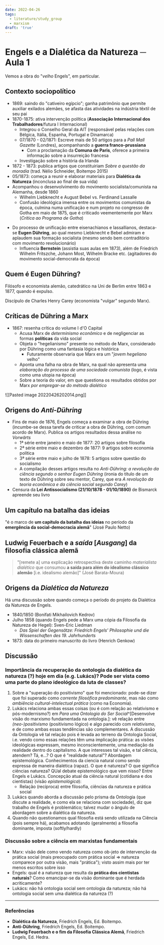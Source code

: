 ```yaml
---
date: 2022-04-26
tags:
  - literature/study_group
  - marxism
draft: 'true'
---
```

# Engels e a Dialética da Natureza ─ Aula 1
Vemos a obra do "*velho* Engels", em particular.

## Contexto sociopolítico
- 1869: saindo do "cativeiro egípcio"; ganha patrimônio que permite auxiliar exilados alemães, se afasta das atividades na indústria têxtil de seu pai
- 1870-1875: ativa intervenção política (**Associação Internacional dos Trabalhadores**/futura I Internacional)
	- Integrou o Conselho Geral da AIT (responsável pelas relações com Bélgica, Itália, Espanha, Portugal e Dinamarca)
	- 07/1870 - 02/1871: Escreve mais de 50 artigos para a *Pall Mall Gazette* (Londres), acompanhando a **guerra franco-prussiana**
		- Com a proclamação da **Comuna de Paris**, oferece a primeira informação sobre a insurreição francesa
	- Investigação sobre a história da Irlanda
- 1872 - 1873: publica artigos que constituiriam *Sobre a questão da moradia* (trad. Nélio Schneider, Boitempo 2015)
- 05/1873: começa a reunir e elaborar materiais para **Dialética da Natureza** (inconclusa ao final de sua vida)
- Acompanhou o desenvolvimento do movimento socialista/comunista na Alemanha, desde 1860
	- Wilhelm Liebknecht e August Bebel vs. Ferdinand Lassalle
	- Confusão ideológica imensa entre os movimentos comunistas da época, culmina numa unificação e num projeto no congresso de Gotha em maio de 1875, que é criticado veementemente por Marx (*Crítica ao Programa de Gotha*)

* Do processo de unificação entre eisenachianos e lassallianos, destaca-se **Eugen Dühring**, ao qual mesmo Liebknecht e Bebel admiram e aplaudem sua formação socialista (mesmo sendo bem contraditório com movimento revolucionário)
	* Influencia **Bernstein** (assistia suas aulas em 1873), além de Friedrich Wilhelm Fritszche, Johann Most, Wilhelm Bracke etc. (agitadores do movimento social-democrata da época)

## Quem é Eugen Dühring?
Filósofo e economista alemão, catedrático na Uni de Berlim entre 1863 e 1877, quando é expulso.

Discípulo de Charles Henry Carey (economista "vulgar" segundo Marx).

## Críticas de Dühring a Marx
- 1867: resenha crítica do volume I d'O Capital
	- Acusa Marx de *determinismo econômico* e de negligenciar as formas **políticas** da vida social
	- Objeta o "hegelianismo" presente no método de Marx, considerado por Dühring como uma fantasia lógica e histórica
		- Futuramente observaria que Marx era um "*jovem hegeliano* velho"
	- Aponta uma falha na obra de Marx, na qual não apresenta uma *elaboração do processo de uma sociedade comunista* (logo, é vista como uma utopia na época)
	- Sobre a teoria do valor, em que questiona os resultados obtidos por Marx *por empregar-se do método dialético*

![[Pasted image 20220426202014.png]]

## Origens do *Anti-Dühring*
- Fins de maio de 1876, Engels começa a examinar a obra de Dühring (incumbe-se dessa tarefa de criticar a obra de Dühring, com comum acordo de Marx). Publica os artigos resultados dessa análise no *Vorwärts*
	- 1ª série entre janeiro e maio de 1877: 20 artigos sobre filosofia
	- 2ª série entre maio e dezembro de 1877: 9 artigos sobre economia política
	- 3ª série entre maio e julho de 1878: 5 artigos sobre questão do socialismo
	- A compilação desses artigos resulta no *Anti-Dühring: a revolução da ciência segundo o senhor Eugen Dühring* (ironia do título de um texto de Dühring sobre seu mentor, Carey, que era *A revolução da teoria econômica e da ciência social segundo Carey*)
- Censura da **Lei Antissocialismo (21/10/1878 - 01/10/1890)** de Bismarck apreende seu livro

## Um capítulo na batalha das ideias
"é o marco de **um capítulo da batalha das ideias** no período da **emergência da social-democracia alemã**" (José Paulo Netto)

## Ludwig Feuerbach e a *saída* [*Ausgang*] da filosofia clássica alemã
> "[remete a] uma explicação retrospectiva deste caminho *materialista dialético* que consumou **a saída para além do idealismo clássico alemão** [i.e. idealismo alemão]" (José Barata-Moura)

## Origens da *Dialética da Natureza* 
Há uma discussão sobre quando começa o período do projeto da Dialética da Natureza de Engels.

- 1840/1850 (Bonifati Mikhailovich Kedrov)
- Julho 1858 (quando Engels pede a Marx uma cópia da Filosofia da Natureza de Hegel): Sven-Eric Liedman
	- *Das Spiel der Gegensätze: Friedrich Engels' Philosophie und die Wissenschaften des 19. Jahrhunderts*
- 1873: data do primeiro manuscrito do livro (Henrich Genkow)

## Discussão
### Importância da recuperação da ontologia da dialética da natureza (?) hoje em dia (e.g. Lukács)? Pode ser vista como uma parte do plano ideológico da luta de classes?
1. Sobre a "superação do positivismo" que foi mencionado: pode-se dizer que foi superado como *corrente filosófica predominante*, mas não como *ambiência cultural-intelectual prática* (como na Economia). 
2. Lukács relaciona ambas essas coisas (ou é com relação ao relativismo e pós-modernismo?) em *Para uma Ontologia do Ser Social*^[Desenvolve visão do marxismo fundamentada na ontologia.]: vê relação entre *(neo-)positivismo* (positivismo lógico) e algo parecido com *relativismo*, e de como ambas essas tendências são complementares. A discussão da Ontologia vê tal relação pois é levada ao terreno da Ontologia Social, i.e. vendo como essas relações têm uma implicação prática: as visões ideológicas expressam, mesmo inconscientemente, uma mediação da realidade dentro do capitalismo. A que interesses tal visão, e tal ciência, atendem?
   Tá, e...? 
   O que é "realidade natural"? Abordagem epistemológica. Conhecimentos da ciencia natural como sendo expressa de maneira dialética (rapaz). 
   O que é natureza? O que significa ciências natureza? QUal debate epistemológico que vem nisso? Entre Engels e Lukács.
   Concepção atual da ciẽncia natural (cotidiana e dos cientistas) (visão *epistemológica*): 
   - Relação (recíproca) entre filosofia, ciências da natureza e prática social 
3. Lukács quando aborda a discussão pelo prisma da Ontologia (que discute a realidade, e como ela se relaciona com sociedade), diz que trabalho de Engels é problemático; talvez mudar o ângulo de abordagem sobre a dialética da natureza. 
4. Quando não questionamos qual filosofia está sendo utilizada na Ciência (pois sempre há), acabamos adotando (geralmente) a filosofia dominante, imposta (softly/hardly)

### Discussão sobre a ciência em marxistas fundamentais
- Marx: visão dele como vendo natureza como ob-jeto de intervenção da prática social (mais preocupado com prática social => natureza comparece por outra visão, mais "prática"); visto assim mais por ter menos escritos sobre isso
- Engels: qual é a natureza que resulta da **prática dos cientistas naturais**? Como emancipar-se da visão dominante que é herdada acriticamente?
- Lukács: não há ontologia social sem ontologia da natureza; não há ontologia social sem uma dialética da natureza (?)


---
### Referências
- **Dialética da Natureza**, Friedrich Engels, Ed. Boitempo.
- **Anti-Dühring**, Friedrich Engels, Ed. Boitempo.
- **Ludwig Feuerbach e o fim da Filosofia Clássica Alemã**, Friedrich Engels, Ed. Hedra.